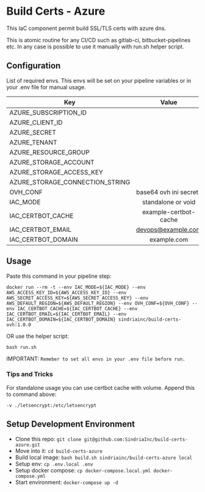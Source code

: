 # Build Certs - Azure

This IaC component permit build SSL/TLS certs with azure dns.

This is atomic routine for any CI/CD such as gitlab-ci, bitbucket-pipelines etc.
In any case is possible to use it manually with run.sh helper script.

## Configuration

List of required envs. This envs will be set on your pipeline variables or in your .env file for manual usage.

| Key                                | Value                         |
| -----------------------------------|:-----------------------------:|
| AZURE_SUBSCRIPTION_ID              | <SubscriptionID>              |
| AZURE_CLIENT_ID                    | <ApplicationId>               |
| AZURE_SECRET                       | <Password>                    |
| AZURE_TENANT                       | <TenantID>                    |
| AZURE_RESOURCE_GROUP               | <ResourceGroupName>           |
| AZURE_STORAGE_ACCOUNT              | <StorageAccountName>          |
| AZURE_STORAGE_ACCESS_KEY           | <value>                       |
| AZURE_STORAGE_CONNECTION_STRING    | <value>                       |
| OVH_CONF                           | base64 ovh ini secrets        |
| IAC_MODE                           | standalone or void            |
| IAC_CERTBOT_CACHE                  | example-certbot-cache         |
| IAC_CERTBOT_EMAIL                  | devops@example.com            |
| IAC_CERTBOT_DOMAIN                 | example.com                   |


## Usage

Paste this command in your pipeline step:

`docker run --rm -t --env IAC_MODE=${IAC_MODE} --env AWS_ACCESS_KEY_ID=${AWS_ACCESS_KEY_ID} --env AWS_SECRET_ACCESS_KEY=${AWS_SECRET_ACCESS_KEY} --env AWS_DEFAULT_REGION=${AWS_DEFAULT_REGION} --env OVH_CONF=${OVH_CONF} --env IAC_CERTBOT_CACHE=${IAC_CERTBOT_CACHE} --env IAC_CERTBOT_EMAIL=${IAC_CERTBOT_EMAIL} --env IAC_CERTBOT_DOMAIN=${IAC_CERTBOT_DOMAIN} sindriainc/build-certs-ovh:1.0.0`

OR use the helper script:

`bash run.sh`

IMPORTANT: `Remeber to set all envs in your .env file before run.`

### Tips and Tricks

For standalone usage you can use certbot cache with volume. Append this to command above:

`-v ./letsencrypt:/etc/letsencrypt`


## Setup Development Environment

- Clone this repo: `git clone git@github.com:SindriaInc/build-certs-azure.git`
- Move into it: `cd build-certs-azure`
- Build local image: `bash build.sh sindriainc/build-certs-azure local`
- Setup env: `cp .env.local .env`
- Setup docker compose: `cp docker-compose.local.yml docker-compose.yml`
- Start environment: `docker-compose up -d`